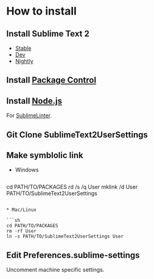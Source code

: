 # How to install

## Install Sublime Text 2
* [Stable](http://www.sublimetext.com/2)
* [Dev](http://www.sublimetext.com/dev)
* [Nightly](http://www.sublimetext.com/nightly)

## Install [Package Control](http://wbond.net/sublime_packages/package_control/installation)

## Install [Node.js](http://nodejs.org/download/)
For [SublimeLinter](https://github.com/SublimeLinter/SublimeLinter).

## Git Clone SublimeText2UserSettings

## Make symblolic link
* Windows

  ```bat
cd PATH/TO/PACKAGES
rd /s /q User
mklink /d User PATH/TO/SublimeText2UserSettings
  ```

* Mac/Linux

  ```sh
cd PATH/TO/PACKAGES
rm -rf User
ln -s PATH/TO/SublimeText2UserSettings User
  ```

## Edit Preferences.sublime-settings
Uncomment machine specific settings.
